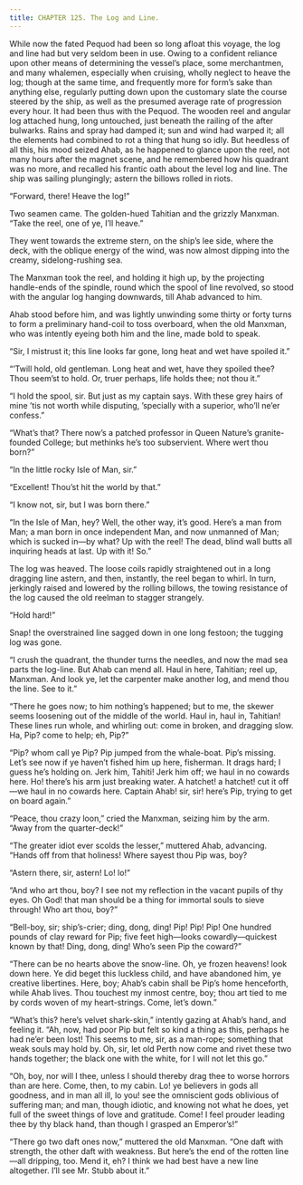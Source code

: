 ```yaml
---
title: CHAPTER 125. The Log and Line.
---
```


While now the fated Pequod had been so long afloat this voyage, the log and line had but very seldom been in use. Owing to a confident reliance upon other means of determining the vessel’s place, some merchantmen, and many whalemen, especially when cruising, wholly neglect to heave the log; though at the same time, and frequently more for form’s sake than anything else, regularly putting down upon the customary slate the course steered by the ship, as well as the presumed average rate of progression every hour. It had been thus with the Pequod. The wooden reel and angular log attached hung, long untouched, just beneath the railing of the after bulwarks. Rains and spray had damped it; sun and wind had warped it; all the elements had combined to rot a thing that hung so idly. But heedless of all this, his mood seized Ahab, as he happened to glance upon the reel, not many hours after the magnet scene, and he remembered how his quadrant was no more, and recalled his frantic oath about the level log and line. The ship was sailing plungingly; astern the billows rolled in riots.

“Forward, there! Heave the log!”

Two seamen came. The golden-hued Tahitian and the grizzly Manxman. “Take the reel, one of ye, I’ll heave.”

They went towards the extreme stern, on the ship’s lee side, where the deck, with the oblique energy of the wind, was now almost dipping into the creamy, sidelong-rushing sea.

The Manxman took the reel, and holding it high up, by the projecting handle-ends of the spindle, round which the spool of line revolved, so stood with the angular log hanging downwards, till Ahab advanced to him.

Ahab stood before him, and was lightly unwinding some thirty or forty turns to form a preliminary hand-coil to toss overboard, when the old Manxman, who was intently eyeing both him and the line, made bold to speak.

“Sir, I mistrust it; this line looks far gone, long heat and wet have spoiled it.”

“’Twill hold, old gentleman. Long heat and wet, have they spoiled thee? Thou seem’st to hold. Or, truer perhaps, life holds thee; not thou it.”

“I hold the spool, sir. But just as my captain says. With these grey hairs of mine ’tis not worth while disputing, ’specially with a superior, who’ll ne’er confess.”

“What’s that? There now’s a patched professor in Queen Nature’s granite-founded College; but methinks he’s too subservient. Where wert thou born?”

“In the little rocky Isle of Man, sir.”

“Excellent! Thou’st hit the world by that.”

“I know not, sir, but I was born there.”

“In the Isle of Man, hey? Well, the other way, it’s good. Here’s a man from Man; a man born in once independent Man, and now unmanned of Man; which is sucked in—by what? Up with the reel! The dead, blind wall butts all inquiring heads at last. Up with it! So.”

The log was heaved. The loose coils rapidly straightened out in a long dragging line astern, and then, instantly, the reel began to whirl. In turn, jerkingly raised and lowered by the rolling billows, the towing resistance of the log caused the old reelman to stagger strangely.

“Hold hard!”

Snap! the overstrained line sagged down in one long festoon; the tugging log was gone.

“I crush the quadrant, the thunder turns the needles, and now the mad sea parts the log-line. But Ahab can mend all. Haul in here, Tahitian; reel up, Manxman. And look ye, let the carpenter make another log, and mend thou the line. See to it.”

“There he goes now; to him nothing’s happened; but to me, the skewer seems loosening out of the middle of the world. Haul in, haul in, Tahitian! These lines run whole, and whirling out: come in broken, and dragging slow. Ha, Pip? come to help; eh, Pip?”

“Pip? whom call ye Pip? Pip jumped from the whale-boat. Pip’s missing. Let’s see now if ye haven’t fished him up here, fisherman. It drags hard; I guess he’s holding on. Jerk him, Tahiti! Jerk him off; we haul in no cowards here. Ho! there’s his arm just breaking water. A hatchet! a hatchet! cut it off—we haul in no cowards here. Captain Ahab! sir, sir! here’s Pip, trying to get on board again.”

“Peace, thou crazy loon,” cried the Manxman, seizing him by the arm. “Away from the quarter-deck!”

“The greater idiot ever scolds the lesser,” muttered Ahab, advancing. “Hands off from that holiness! Where sayest thou Pip was, boy?

“Astern there, sir, astern! Lo! lo!”

“And who art thou, boy? I see not my reflection in the vacant pupils of thy eyes. Oh God! that man should be a thing for immortal souls to sieve through! Who art thou, boy?”

“Bell-boy, sir; ship’s-crier; ding, dong, ding! Pip! Pip! Pip! One hundred pounds of clay reward for Pip; five feet high—looks cowardly—quickest known by that! Ding, dong, ding! Who’s seen Pip the coward?”

“There can be no hearts above the snow-line. Oh, ye frozen heavens! look down here. Ye did beget this luckless child, and have abandoned him, ye creative libertines. Here, boy; Ahab’s cabin shall be Pip’s home henceforth, while Ahab lives. Thou touchest my inmost centre, boy; thou art tied to me by cords woven of my heart-strings. Come, let’s down.”

“What’s this? here’s velvet shark-skin,” intently gazing at Ahab’s hand, and feeling it. “Ah, now, had poor Pip but felt so kind a thing as this, perhaps he had ne’er been lost! This seems to me, sir, as a man-rope; something that weak souls may hold by. Oh, sir, let old Perth now come and rivet these two hands together; the black one with the white, for I will not let this go.”

“Oh, boy, nor will I thee, unless I should thereby drag thee to worse horrors than are here. Come, then, to my cabin. Lo! ye believers in gods all goodness, and in man all ill, lo you! see the omniscient gods oblivious of suffering man; and man, though idiotic, and knowing not what he does, yet full of the sweet things of love and gratitude. Come! I feel prouder leading thee by thy black hand, than though I grasped an Emperor’s!”

“There go two daft ones now,” muttered the old Manxman. “One daft with strength, the other daft with weakness. But here’s the end of the rotten line—all dripping, too. Mend it, eh? I think we had best have a new line altogether. I’ll see Mr. Stubb about it.”